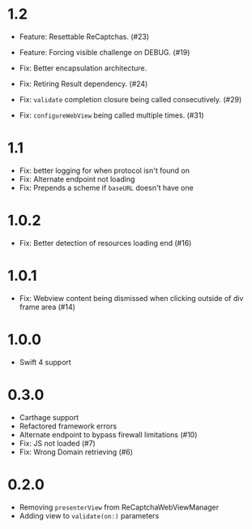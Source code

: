 # 1.2

- Feature: Resettable ReCaptchas. (#23)
- Feature: Forcing visible challenge on DEBUG. (#19)

- Fix: Better encapsulation architecture.
- Fix: Retiring Result dependency. (#24)
- Fix: `validate` completion closure being called consecutively. (#29)
- Fix: `configureWebView` being called multiple times. (#31)

# 1.1

- Fix: better logging for when protocol isn't found on
- Fix: Alternate endpoint not loading
- Fix: Prepends a scheme if `baseURL` doesn't have one

# 1.0.2

- Fix: Better detection of resources loading end (#16)

# 1.0.1

- Fix: Webview content being dismissed when clicking outside of div frame area (#14)

# 1.0.0

- Swift 4 support

# 0.3.0

- Carthage support
- Refactored framework errors
- Alternate endpoint to bypass firewall limitations (#10)
- Fix: JS not loaded (#7)
- Fix: Wrong Domain retrieving (#6)

# 0.2.0

- Removing `presenterView` from ReCaptchaWebViewManager
- Adding view to `validate(on:)` parameters
